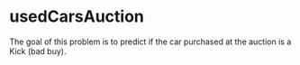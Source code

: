 # usedCarsAuction
The goal of this problem is to predict if the car purchased at the auction is a Kick (bad buy).
